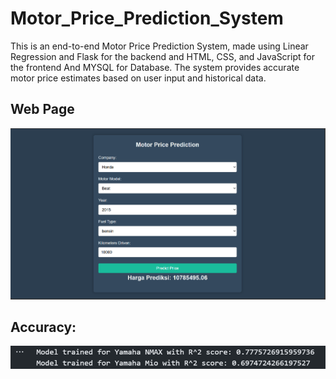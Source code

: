 # Motor_Price_Prediction_System
This is an end-to-end Motor Price Prediction System, made using Linear Regression and Flask for the backend and HTML, CSS, and JavaScript for the frontend And MYSQL for Database. The system provides accurate motor price estimates based on user input and historical data. 
## Web Page
![website](images/prediksi.png)
## Accuracy:
![accuracy](images/akurasi.png)

